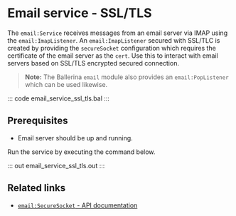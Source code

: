 # Email service - SSL/TLS 

The `email:Service` receives messages from an email server via IMAP using the `email:ImapListener`. An `email:ImapListener` secured with SSL/TLC is created by providing the `secureSocket` configuration which requires the certificate of the email server as the `cert`. Use this to interact with email servers based on SSL/TLS encrypted secured connection.  

>**Note:** The Ballerina `email` module also provides an `email:PopListener` which can be used likewise.

::: code email_service_ssl_tls.bal :::

## Prerequisites
- Email server should be up and running.

Run the service by executing the command below.

::: out email_service_ssl_tls.out :::

## Related links
- [`email:SecureSocket` - API documentation](https://lib.ballerina.io/ballerina/email/latest/records/SecureSocket)
